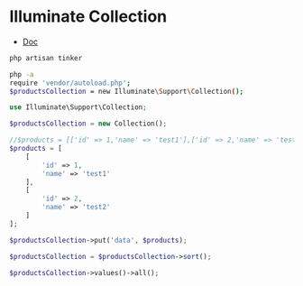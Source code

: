 # Illuminate Collection

- [Doc](https://laravel.com/docs/10.x/collections)

```bash
php artisan tinker
```
```bash
php -a
require 'vendor/autoload.php';
$productsCollection = new Illuminate\Support\Collection();
```
```php
use Illuminate\Support\Collection;

$productsCollection = new Collection();

//$products = [['id' => 1,'name' => 'test1'],['id' => 2,'name' => 'test2']];
$products = [
    [
        'id' => 1,
        'name' => 'test1'
    ],
    [
        'id' => 2,
        'name' => 'test2'
    ]
];

$productsCollection->put('data', $products);

$productsCollection = $productsCollection->sort();

$productsCollection->values()->all();

```
